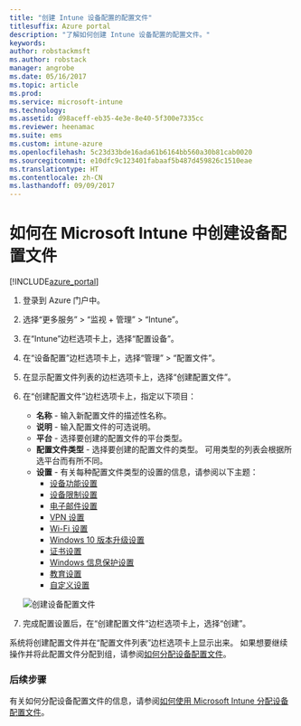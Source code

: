 ```yaml
---
title: "创建 Intune 设备配置的配置文件"
titlesuffix: Azure portal
description: "了解如何创建 Intune 设备配置的配置文件。"
keywords: 
author: robstackmsft
ms.author: robstack
manager: angrobe
ms.date: 05/16/2017
ms.topic: article
ms.prod: 
ms.service: microsoft-intune
ms.technology: 
ms.assetid: d98aceff-eb35-4e3e-8e40-5f300e7335cc
ms.reviewer: heenamac
ms.suite: ems
ms.custom: intune-azure
ms.openlocfilehash: 5c23d33bde16ada61b6164bb560a30b81cab0020
ms.sourcegitcommit: e10dfc9c123401fabaaf5b487d459826c1510eae
ms.translationtype: HT
ms.contentlocale: zh-CN
ms.lasthandoff: 09/09/2017
---
```

# <a name="how-to-create-device-configuration-profiles-in-microsoft-intune"></a>如何在 Microsoft Intune 中创建设备配置文件

[!INCLUDE[azure_portal](./includes/azure_portal.md)]


1. 登录到 Azure 门户中。
2. 选择“更多服务” > “监视 + 管理” > “Intune”。
3. 在“Intune”边栏选项卡上，选择“配置设备”。
2. 在“设备配置”边栏选项卡上，选择“管理” > “配置文件”。
2. 在显示配置文件列表的边栏选项卡上，选择“创建配置文件”。
3. 在“创建配置文件”边栏选项卡上，指定以下项目：
    - **名称** - 输入新配置文件的描述性名称。
    - **说明** - 输入配置文件的可选说明。
    - **平台** - 选择要创建的配置文件的平台类型。
    - **配置文件类型** - 选择要创建的配置文件的类型。 可用类型的列表会根据所选平台而有所不同。
    - **设置** - 有关每种配置文件类型的设置的信息，请参阅以下主题：
        -  [设备功能设置](device-features-configure.md)
        -  [设备限制设置](device-restrictions-configure.md)
        -  [电子邮件设置](email-settings-configure.md)
        -  [VPN 设置](vpn-settings-configure.md)
        -  [Wi-Fi 设置](wi-fi-settings-configure.md)
        -  [Windows 10 版本升级设置](edition-upgrade-configure-windows-10.md)
        -  [证书设置](certificates-configure.md)
        -  [Windows 信息保护设置](windows-information-protection-configure.md)
        -  [教育设置](education-settings-configure.md)
        -  [自定义设置](custom-settings-configure.md)

    ![创建设备配置文件](./media/create-device-profile.png)
4. 完成配置设置后，在“创建配置文件”边栏选项卡上，选择“创建”。

系统将创建配置文件并在“配置文件列表”边栏选项卡上显示出来。
如果想要继续操作并将此配置文件分配到组，请参阅[如何分配设备配置文件](device-profile-assign.md)。


### <a name="next-steps"></a>后续步骤
有关如何分配设备配置文件的信息，请参阅[如何使用 Microsoft Intune 分配设备配置文件](device-profile-assign.md)。
